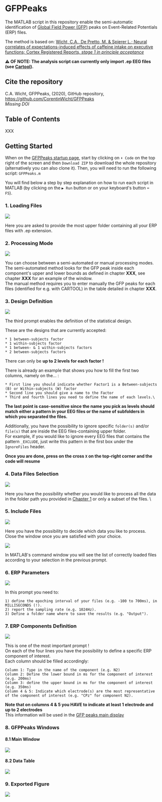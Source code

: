 # GFPPeaks

The MATLAB script in this repository enable the semi-automatic identification of [Global Field Power (GFP)](https://www.hindawi.com/journals/cin/2011/813870/) peaks on Event-Related Potentials (ERP) files. 

The method is based on: [Wicht, C.A., De Pretto, M. & Spierer L.; Neural correlates of expectations-induced effects of caffeine intake on executive functions; Cortex Registered Reports, *stage 1 in principle acceptance*](https://osf.io/sudnm/)


**⚠️ OF NOTE: The analysis script can currently only import .ep EEG files (see [Cartool](https://sites.google.com/site/cartoolcommunity/)).**


## Cite the repository
C.A. Wicht, GFPPeaks, (2020), GitHub repository, https://github.com/CorentinWicht/GFPPeaks \
*Missing DOI*

## Table of Contents
XXX

## Getting Started

When on the [GFPPeaks startup page](https://github.com/CorentinWicht/GFPPeaks), start by clicking on `⬇️ Code` on the top right of the screen and then `Download ZIP` to download the whole repository (alternatively you can also clone it). 
Then, you will need to run the following script: ```GFPPeaks.m```


You will find below a step by step explanation on how to run each script in MATLAB (by clicking on the `▶️ Run` button or on your keyboard's button `⌨️ F5`).


### 1. Loading Files

![](tools/screenshots/LoadFiles.png)

Here you are asked to provide the most upper folder containing all your ERP files with .ep extension.


### 2. Processing Mode

![](tools/screenshots/ProcessingMode.png)

You can choose between a semi-automated or manual processing modes. \
The semi-automated method looks for the GFP peak inside each component's upper and lower bounds as defined in chapter **XXX**, see chapter **XXX** for an example of the window. \
The manual method requires you to enter manually the GFP peaks for each files (identified for e.g. with CARTOOL) in the table detailed in chapter **XXX**. 


### 3. Design Definition

![](tools/screenshots/Design.png)

The third prompt enables the definition of the statistical design.

These are the designs that are currently accepted:
```
* 1 between-subjects factor
* 1 within-subjects factor
* 1 between- & 1 within-subjects factors
* 2 between-subjects factors
```
There can only be **up to 2 levels for each factor !**

There is already an example that shows you how to fill the first two columns, namely on the... :
```
* First line you should indicate whether Factor1 is a Between-subjects (B) or Within-subjects (W) factor
* Second line you should give a name to the Factor
* Third and fourth lines you need to define the name of each levels.\
```
**The last point is case-sensitive since the name you pick as levels should match either a pattern in your EEG files or the name of subfolders in which you separated the files.**

Additionally, you have the possibility to ignore specific `folder(s)` and/or `file(s)` that are inside the EEG files-containing upper folder.\
For example, if you would like to ignore every EEG files that contains the pattern `_EXCLUDE`, just write this pattern in the first box under the `IgnoreFiles` header.

**Once you are done, press on the cross `X` on the top-right corner and the code will resume**


### 4. Data Files Selection

![](tools/screenshots/RestrictData.png)

Here you have the possibility whether you would like to process all the data in the folder path you provided in [Chapter 1](#1-loading-files) or only a subset of the files. \


### 5. Include Files

![](tools/screenshots/IncludeFiles.png)

Here you have the possibility to decide which data you like to process. \
Close the window once you are satisfied with your choice.

![](tools/screenshots/SucessfullyLoaded.png)

In MATLAB's command window you will see the list of correctly loaded files according to your selection in the previous prompt.


### 6. ERP Parameters

![](tools/screenshots/ERPParams.png)

In this prompt you need to:
```
1) define the epoching interval of your files (e.g. -100 to 700ms), in MILLISECONDS (!). 
2) report the sampling rate (e.g. 1024Hz).
3) Define a folder name where to save the results (e.g. "Output").
```

### 7. ERP Components Definition

![](tools/screenshots/ComponentsDef.png)

This is one of the most important prompt ! \
On each of the four lines you have the possibility to define a specific ERP component of interest. \
Each column should be filled accordingly:
```
Column 1: Type in the name of the component (e.g. N2)
Column 2: Define the lower bound in ms for the component of interest (e.g. 200ms)
Column 3: define the upper bound in ms for the component of interest (e.g. 350ms)
Column 4 & 5: Indicate which electrode(s) are the most representative of the component of interest (e.g. "CPz" for component N2).
```

**Note that on columns 4 & 5 you HAVE to indicate at least 1 electrode and up to 2 electrodes** \
This information will be used in the [GFP peaks main display](#8.1-main-window) 


### 8. GFPPeaks Windows
#### 8.1 Main Window

![](tools/screenshots/MainWindow.png)


#### 8.2 Data Table

![](tools/screenshots/GFPPeakData.png)


### 9. Exported Figure
![](tools/screenshots/Results.png)

